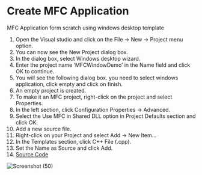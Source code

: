 # Create MFC Application 
  MFC Application form scratch using windows desktop template

  1.  Open the Visual studio and click on the File → New → Project menu option.
  2.  You can now see the New Project dialog box.
  3.  In the dialog box, select Windows desktop wizard.
  4.  Enter the project name ‘MFCWindowDemo’ in the Name field and click OK to continue. 
  5.  You will see the following dialog box. you need to select windows application,
      click empty and click on finish.
  6.  An empty project is created.
  7.  To make it an MFC project, right-click on the project and select Properties.
  8.  In the left section, click Configuration Properties → Advanced.
  9.  Select the Use MFC in Shared DLL option in Project Defaults section and click OK.
  10. Add a new source file.
  11. Right-click on your Project and select Add → New Item...
  12. In the Templates section, click C++ File (.cpp).
  13. Set the Name as Source and click Add.
  14. [Source Code](https://github.com/tejaanuchuri/create_mfc_Application_form_scratch_using_windows_desktop_template/blob/master/mfc%20Application%20form%20scratch%20using%20windows%20desktop%20template/Source.cpp)
      
![Screenshot (50)](https://user-images.githubusercontent.com/32711829/124287286-783b4300-db6d-11eb-95f1-acac0c6d6aac.png)
